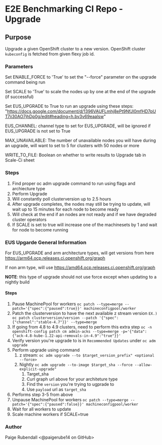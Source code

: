 # E2E Benchmarking CI Repo - Upgrade 

## Purpose

Upgrade a given OpenShift cluster to a new version. OpenShift cluster `kubeconfig` is fetched from given flexy job id. 

### Parameters
Set ENABLE_FORCE to 'True' to set the "--force" parameter on the upgrade command being run

Set SCALE to 'True' to scale the nodes up by one at the end of the upgrade (if successful)

Set EUS_UPGRADE to True to run an upgrade using these steps: "https://docs.google.com/document/d/1396VAUFLmhj8ePt9NfJl0mfHD7pUT7ii30AO7jhDp0g/edit#heading=h.bv3v69eaalsw"

EUS_CHANNEL: channel type to set for EUS_UPGRADE, will be ignored if EUS_UPGRADE is not set to True

MAX_UNAVAILABLE: The number of unavailable nodes you will have during an upgrade, will want to set to 5 for clusters with 50 nodes or more

WRITE_TO_FILE: Boolean on whether to write results to Upgrade tab in Scale-Ci sheet


### Steps
1. Find proper oc adm upgrade command to run using flags and archiecture type
2. Perform Upgrade
3. Will constantly poll clusterversion up to 2.5 hours
4. After upgrade completes, the nodes may still be trying to update, will wait up to 15 minutes for each node to become ready 
5. Will check at the end if an nodes are not ready and if we have degraded cluster operators
6. If SCALE is set to true will increase one of the machinesets by 1 and wait for node to become running


### EUS Upgarde General Information
For EUS_UPGRADE and arm architecture types, will get versions from here
https://arm64.ocp.releases.ci.openshift.org/graph

If non arm type, will use 
https://amd64.ocp.releases.ci.openshift.org/graph

**NOTE**: this type of upgrade should not use force except when updating to a nightly build 

#### Steps
1. Pause MachinePool for workers 
   ```oc patch --type=merge --patch='{"spec":{"paused":true}}' machineconfigpool/worker```
2. Patch the clusterversion to have the next available z stream version
   ```EX.) oc patch clusterversion/version --patch '{"spec":{"channel":"stable-4.7"}}' --type=merge```
3. If going from 4.8 to 4.9 clusters, need to perform this extra step
   ```oc -n openshift-config patch cm admin-acks --type=merge -p='{"data":{"ack-4.8-kube-1.22-api-removals-in-4.9":"true"}}'```
4. Verify version you're upgrade to is in `Recommended Updates` under `oc adm upgrade`
5. Perform upgrade using command
   1. z stream: 
   `oc adm upgrade --to $target_version_prefix" <optional --force>`
   1. Nightly
   `oc adm upgrade --to-image $target_sha --force --allow-explicit-upgrade"`
      1. Target_sha 
      2. Curl graph url above for your architeture type
      3. Find the `version` you're trying to ugprade to 
      4. Use `payload` url as `target_sha`
6. Performs step 3-5 from above
7. Unpause MachinePool for workers
   ```oc patch --type=merge --patch='{"spec":{"paused":false}}' machineconfigpool/worker```
8. Wait for all workers to update
9. Scale machine workers if SCALE=true 

### Author
Paige Rubendall <@paigerube14 on GitHub>

